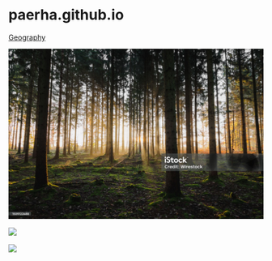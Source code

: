 # paerha.github.io

[Geography](https://en.wikipedia.org/wiki/Geography)

![](images/forest.jpg)

![](https://upload.wikimedia.org/wikipedia/commons/thumb/6/6f/OrteliusWorldMap.jpeg/1280px-OrteliusWorldMap.jpeg)

![](https://i.gifer.com/hFZ.gif)

